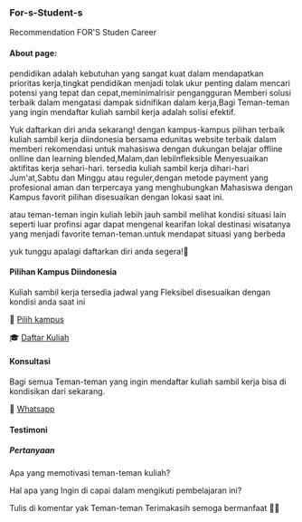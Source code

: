 ### For-s-Student-s
Recommendation FOR'S Studen Career

#### About page:
pendidikan adalah kebutuhan yang sangat kuat dalam mendapatkan prioritas kerja,tingkat pendidikan menjadi tolak ukur penting dalam mencari potensi yang tepat dan cepat,meminimalrisir pengangguran Memberi solusi terbaik dalam mengatasi dampak sidnifikan dalam kerja,Bagi Teman-teman yang ingin mendaftar kuliah sambil kerja adalah solisi efektif.

Yuk daftarkan diri anda sekarang!
dengan kampus-kampus pilihan terbaik kuliah sambil kerja diindonesia bersama edunitas website terbaik dalam memberi rekomendasi untuk mahasiswa dengan dukungan belajar
offline onlline dan learning blended,Malam,dan lebilnfleksible Menyesuaikan aktifitas kerja sehari-hari.
tersedia kuliah sambil kerja dihari-hari Jum'at,Sabtu dan Minggu atau reguler,dengan metode payment yang profesional aman dan terpercaya yang menghubungkan Mahasiswa dengan Kampus favorit pilihan disesuaikan dengan lokasi saat ini.

atau teman-teman ingin kuliah lebih jauh sambil melihat kondisi situasi lain seperti luar profinsi agar dapat mengenal kearifan lokal destinasi wisatanya yang menjadi favorite teman-teman.untuk mendapat situasi yang berbeda

yuk tunggu apalagi daftarkan diri anda segera!🙏


#### Pilihan Kampus Diindonesia
Kuliah sambil kerja tersedia jadwal yang Fleksibel disesuaikan dengan kondisi anda saat ini

🏫 [Pilih kampus](https://edunitas.com/kampus?gsf_by=d7bf08e6)

🎓 [Daftar Kuliah](https://edunitas.com/kampus/pendaftaran?gsf_by=d7bf08e6)

#### Konsultasi
Bagi semua Teman-teman yang ingin mendaftar kuliah sambil kerja bisa di kondisikan dari sekarang.

💬 [Whatsapp](https://wa.me/qr/W24YNYJL2NHFE1)


#### Testimoni

##### Pertanyaan

Apa yang memotivasi teman-teman kuliah?

Hal apa yang Ingin di capai dalam mengikuti pembelajaran ini?

Tulis di komentar yak Teman-teman Terimakasih semoga bermanfaat 🙏🏿





